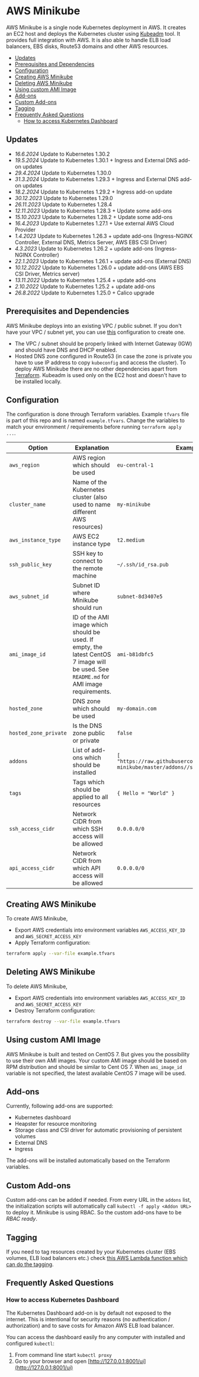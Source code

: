 # AWS Minikube

AWS Minikube is a single node Kubernetes deployment in AWS. It creates an EC2 host and deploys the Kubernetes cluster using [Kubeadm](https://kubernetes.io/docs/admin/kubeadm/) tool. It provides full integration with AWS. It is also able to handle ELB load balancers, EBS disks, Route53 domains and other AWS resources.

<!-- TOC depthFrom:2 -->

- [Updates](#updates)
- [Prerequisites and Dependencies](#prerequisites-and-dependencies)
- [Configuration](#configuration)
- [Creating AWS Minikube](#creating-aws-minikube)
- [Deleting AWS Minikube](#deleting-aws-minikube)
- [Using custom AMI Image](#using-custom-ami-image)
- [Add-ons](#addons)
- [Custom Add-ons](#custom-addons)
- [Tagging](#tagging)
- [Frequently Asked Questions](#frequently-asked-questions)
    - [How to access Kubernetes Dashboard](#how-to-access-kuberntes-dashboard)

<!-- /TOC -->

## Updates

* *16.6.2024* Update to Kubernetes 1.30.2
* *19.5.2024* Update to Kubernetes 1.30.1 + Ingress and External DNS add-on updates
* *29.4.2024* Update to Kubernetes 1.30.0
* *31.3.2024* Update to Kubernetes 1.29.3 + Ingress and External DNS add-on updates
* *18.2.2024* Update to Kubernetes 1.29.2 + Ingress add-on update
* *30.12.2023* Update to Kubernetes 1.29.0
* *26.11.2023* Update to Kubernetes 1.28.4
* *12.11.2023* Update to Kubernetes 1.28.3 + Update some add-ons
* *15.10.2023* Update to Kubernetes 1.28.2 + Update some add-ons
* *16.4.2023* Update to Kubernetes 1.27.1 + Use external AWS Cloud Provider
* *1.4.2023* Update to Kubernetes 1.26.3 + update add-ons (Ingress-NGINX Controller, External DNS, Metrics Server, AWS EBS CSI Driver)
* *4.3.2023* Update to Kubernetes 1.26.2 + update add-ons (Ingress-NGINX Controller)
* *22.1.2023* Update to Kubernetes 1.26.1 + update add-ons (External DNS)
* *10.12.2022* Update to Kubernetes 1.26.0 + update add-ons (AWS EBS CSI Driver, Metrics server)
* *13.11.2022* Update to Kubernetes 1.25.4 + update add-ons
* *2.10.2022* Update to Kubernetes 1.25.2 + update add-ons
* *26.8.2022* Update to Kubernetes 1.25.0 + Calico upgrade

## Prerequisites and Dependencies

AWS Minikube deploys into an existing VPC / public subnet. If you don't have your VPC / subnet yet, you can use [this](https://github.com/scholzj/aws-vpc) configuration to create one.
  * The VPC / subnet should be properly linked with Internet Gateway (IGW) and should have DNS and DHCP enabled.
  * Hosted DNS zone configured in Route53 (in case the zone is private you have to use IP address to copy `kubeconfig` and access the cluster).
To deploy AWS Minikube there are no other dependencies apart from [Terraform](https://www.terraform.io). Kubeadm is used only on the EC2 host and doesn't have to be installed locally.

## Configuration

The configuration is done through Terraform variables. Example `tfvars` file is part of this repo and is named `example.tfvars`. Change the variables to match your environment / requirements before running `terraform apply ...`.

| Option | Explanation | Example |
|--------|-------------|---------|
| `aws_region` | AWS region which should be used | `eu-central-1` |
| `cluster_name` | Name of the Kubernetes cluster (also used to name different AWS resources) | `my-minikube` |
| `aws_instance_type` | AWS EC2 instance type | `t2.medium` |
| `ssh_public_key` | SSH key to connect to the remote machine | `~/.ssh/id_rsa.pub` |
| `aws_subnet_id` | Subnet ID where Minikube should run | `subnet-8d3407e5` |
| `ami_image_id` | ID of the AMI image which should be used. If empty, the latest CentOS 7 image will be used. See `README.md` for AMI image requirements. | `ami-b81dbfc5` |
| `hosted_zone` | DNS zone which should be used | `my-domain.com` |
| `hosted_zone_private` | Is the DNS zone public or private | `false` |
| `addons` | List of add-ons which should be installed | `[ "https://raw.githubusercontent.com/scholzj/aws-minikube/master/addons//storage-class.yaml" ]` |
| `tags` | Tags which should be applied to all resources | `{ Hello = "World" }` |
| `ssh_access_cidr` | Network CIDR from which SSH access will be allowed | `0.0.0.0/0` |
| `api_access_cidr` | Network CIDR from which API access will be allowed | `0.0.0.0/0` |

## Creating AWS Minikube

To create AWS Minikube, 
* Export AWS credentials into environment variables `AWS_ACCESS_KEY_ID` and `AWS_SECRET_ACCESS_KEY`
* Apply Terraform configuration:
```bash
terraform apply --var-file example.tfvars
```

## Deleting AWS Minikube

To delete AWS Minikube, 
* Export AWS credentials into environment variables `AWS_ACCESS_KEY_ID` and `AWS_SECRET_ACCESS_KEY`
* Destroy Terraform configuration:
```bash
terraform destroy --var-file example.tfvars
```

## Using custom AMI Image

AWS Minikube is built and tested on CentOS 7. But gives you the possibility to use their own AMI images. Your custom AMI image should be based on RPM distribution and should be similar to Cent OS 7. When `ami_image_id` variable is not specified, the latest available CentOS 7 image will be used.

## Add-ons

Currently, following add-ons are supported:
* Kubernetes dashboard
* Heapster for resource monitoring
* Storage class and CSI driver for automatic provisioning of persistent volumes
* External DNS
* Ingress

The add-ons will be installed automatically based on the Terraform variables. 

## Custom Add-ons

Custom add-ons can be added if needed. From every URL in the `addons` list, the initialization scripts will automatically call `kubectl -f apply <Addon URL>` to deploy it. Minikube is using RBAC. So the custom add-ons have to be *RBAC ready*.

## Tagging

If you need to tag resources created by your Kubernetes cluster (EBS volumes, ELB load balancers etc.) check [this AWS Lambda function which can do the tagging](https://github.com/scholzj/aws-kubernetes-tagging-lambda).

## Frequently Asked Questions

### How to access Kubernetes Dashboard

The Kubernetes Dashboard add-on is by default not exposed to the internet. This is intentional for security reasons (no authentication / authorization) and to save costs for Amazon AWS ELB load balancer.

You can access the dashboard easily fro any computer with installed and configured `kubectl`:
1) From command line start `kubectl proxy`
2) Go to your browser and open [http://127.0.0.1:8001/ui](http://127.0.0.1:8001/ui)
